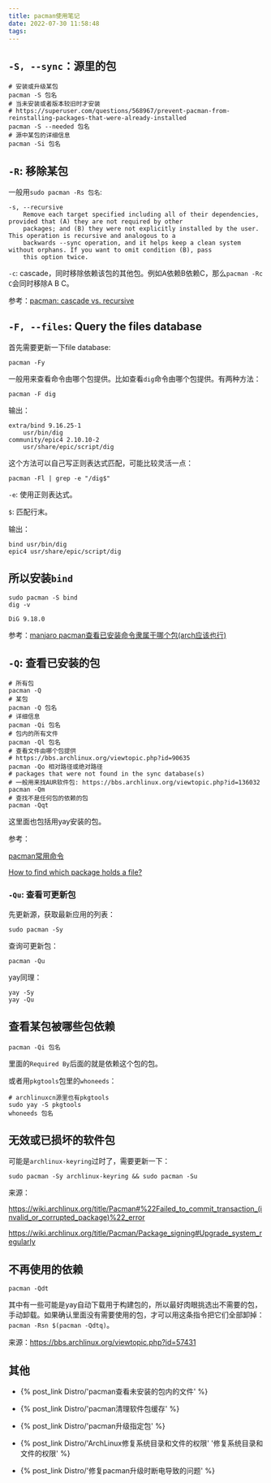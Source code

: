 ```yaml
---
title: pacman使用笔记
date: 2022-07-30 11:58:48
tags:
---
```


## `-S, --sync`：源里的包

```shell
# 安装或升级某包
pacman -S 包名
# 当未安装或者版本较旧时才安装
# https://superuser.com/questions/568967/prevent-pacman-from-reinstalling-packages-that-were-already-installed
pacman -S --needed 包名
# 源中某包的详细信息
pacman -Si 包名
```

## `-R`: 移除某包

一般用`sudo pacman -Rs 包名`:

```text
-s, --recursive
	Remove each target specified including all of their dependencies, provided that (A) they are not required by other
	packages; and (B) they were not explicitly installed by the user. This operation is recursive and analogous to a
	backwards --sync operation, and it helps keep a clean system without orphans. If you want to omit condition (B), pass
	this option twice.
```

`-c`: cascade，同时移除依赖该包的其他包。例如A依赖B依赖C，那么`pacman -Rc C`会同时移除A B C。

参考：[pacman: cascade vs. recursive](https://bbs.archlinux.org/viewtopic.php?id=21470)

## `-F, --files`: Query the files database

首先需要更新一下file database:

```shell
pacman -Fy
```

一般用来查看命令由哪个包提供。比如查看`dig`命令由哪个包提供。有两种方法：

```shell
pacman -F dig
```

输出：

```text
extra/bind 9.16.25-1
    usr/bin/dig
community/epic4 2.10.10-2
    usr/share/epic/script/dig
```

这个方法可以自己写正则表达式匹配，可能比较灵活一点：

```shell
pacman -Fl | grep -e "/dig$"
```

`-e`: 使用正则表达式。

`$`: 匹配行末。

输出：

```text
bind usr/bin/dig
epic4 usr/share/epic/script/dig
```

## 所以安装`bind`

```shell
sudo pacman -S bind
dig -v
```

```text
DiG 9.18.0
```

参考：[manjaro pacman查看已安装命令隶属于哪个包(arch应该也行)](https://blog.csdn.net/LoveZoeAyo/article/details/107096964)

## `-Q`: 查看已安装的包

```shell
# 所有包
pacman -Q
# 某包
pacman -Q 包名
# 详细信息
pacman -Qi 包名
# 包内的所有文件
pacman -Ql 包名
# 查看文件由哪个包提供
# https://bbs.archlinux.org/viewtopic.php?id=90635
pacman -Qo 相对路径或绝对路径
# packages that were not found in the sync database(s)
# 一般用来找AUR软件包: https://bbs.archlinux.org/viewtopic.php?id=136032
pacman -Qm
# 查找不是任何包的依赖的包
pacman -Qqt
```

这里面也包括用yay安装的包。

参考：

[pacman常用命令](https://hustlei.github.io/2018/11/msys2-pacman.html)

[How to find which package holds a file?](https://bbs.archlinux.org/viewtopic.php?id=90635)

### `-Qu`: 查看可更新包

先更新源，获取最新应用的列表：

```shell
sudo pacman -Sy
```

查询可更新包：

```shell
pacman -Qu
```

yay同理：

```shell
yay -Sy
yay -Qu
```

## 查看某包被哪些包依赖

```shell
pacman -Qi 包名
```

里面的`Required By`后面的就是依赖这个包的包。

或者用`pkgtools`包里的`whoneeds`：

```shell
# archlinuxcn源里也有pkgtools
sudo yay -S pkgtools
whoneeds 包名
```

## 无效或已损坏的软件包

可能是`archlinux-keyring`过时了，需要更新一下：

```shell
sudo pacman -Sy archlinux-keyring && sudo pacman -Su
```

来源：

<https://wiki.archlinux.org/title/Pacman#%22Failed_to_commit_transaction_(invalid_or_corrupted_package)%22_error>

<https://wiki.archlinux.org/title/Pacman/Package_signing#Upgrade_system_regularly>

## 不再使用的依赖

```shell
pacman -Qdt
```

其中有一些可能是yay自动下载用于构建包的，所以最好肉眼挑选出不需要的包，手动卸载。如果确认里面没有需要使用的包，才可以用这条指令把它们全部卸掉：`pacman -Rsn $(pacman -Qdtq)`。

来源：<https://bbs.archlinux.org/viewtopic.php?id=57431>

## 其他

- {% post_link Distro/'pacman查看未安装的包内的文件' %}

- {% post_link Distro/'pacman清理软件包缓存' %}

- {% post_link Distro/'pacman升级指定包' %}

- {% post_link Distro/'ArchLinux修复系统目录和文件的权限' '修复系统目录和文件的权限' %}

- {% post_link Distro/'修复pacman升级时断电导致的问题' %}
